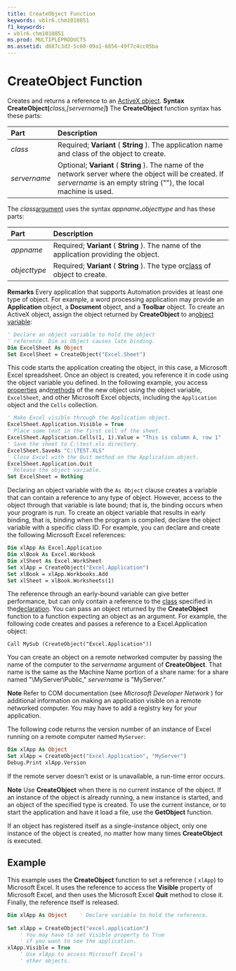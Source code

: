 ```yaml
---
title: CreateObject Function
keywords: vblr6.chm1010851
f1_keywords:
- vblr6.chm1010851
ms.prod: MULTIPLEPRODUCTS
ms.assetid: d887c3d3-5c60-09a1-6856-49f7c4cc05ba
---
```



# CreateObject Function



Creates and returns a reference to an [ActiveX object](vbe-glossary.md).
 **Syntax**
 **CreateObject(**_class,[servername]_**)**
The  **CreateObject** function syntax has these parts:


|**Part**|**Description**|
|:-----|:-----|
| _class_|Required;  **Variant** ( **String** ). The application name and class of the object to create.|
| _servername_|Optional;  **Variant** ( **String** ). The name of the network server where the object will be created. If _servername_ is an empty string (""), the local machine is used.|
The  _class_[argument](vbe-glossary.md) uses the syntax _appname_**.**_objecttype_ and has these parts:


|**Part**|**Description**|
|:-----|:-----|
| _appname_|Required;  **Variant** ( **String** ). The name of the application providing the object.|
| _objecttype_|Required;  **Variant** ( **String** ). The type or[class](vbe-glossary.md) of object to create.|
 **Remarks**
Every application that supports Automation provides at least one type of object. For example, a word processing application may provide an  **Application** object, a **Document** object, and a **Toolbar** object.
To create an ActiveX object, assign the object returned by  **CreateObject** to an[object variable](vbe-glossary.md):



```vb
' Declare an object variable to hold the object 
' reference. Dim as Object causes late binding. 
Dim ExcelSheet As Object
Set ExcelSheet = CreateObject("Excel.Sheet")
```

This code starts the application creating the object, in this case, a Microsoft Excel spreadsheet. Once an object is created, you reference it in code using the object variable you defined. In the following example, you access [properties](vbe-glossary.md) and[methods](vbe-glossary.md) of the new object using the object variable, `ExcelSheet`, and other Microsoft Excel objects, including the  `Application` object and the `Cells` collection.



```vb
' Make Excel visible through the Application object.
ExcelSheet.Application.Visible = True
' Place some text in the first cell of the sheet.
ExcelSheet.Application.Cells(1, 1).Value = "This is column A, row 1"
' Save the sheet to C:\test.xls directory.
ExcelSheet.SaveAs "C:\TEST.XLS"
' Close Excel with the Quit method on the Application object.
ExcelSheet.Application.Quit
' Release the object variable.
Set ExcelSheet = Nothing

```

Declaring an object variable with the  `As Object` clause creates a variable that can contain a reference to any type of object. However, access to the object through that variable is late bound; that is, the binding occurs when your program is run. To create an object variable that results in early binding, that is, binding when the program is compiled, declare the object variable with a specific class ID. For example, you can declare and create the following Microsoft Excel references:



```vb
Dim xlApp As Excel.Application 
Dim xlBook As Excel.Workbook
Dim xlSheet As Excel.WorkSheet
Set xlApp = CreateObject("Excel.Application")
Set xlBook = xlApp.Workbooks.Add
Set xlSheet = xlBook.Worksheets(1)

```

The reference through an early-bound variable can give better performance, but can only contain a reference to the [class](vbe-glossary.md) specified in the[declaration](vbe-glossary.md).
You can pass an object returned by the  **CreateObject** function to a function expecting an object as an argument. For example, the following code creates and passes a reference to a Excel.Application object:



```
Call MySub (CreateObject("Excel.Application"))
```

You can create an object on a remote networked computer by passing the name of the computer to the  _servername_ argument of **CreateObject**. That name is the same as the Machine Name portion of a share name: for a share named "\\MyServer\Public," _servername_ is "MyServer."

 **Note**  Refer to COM documentation (see  _Microsoft Developer Network_ ) for additional information on making an application visible on a remote networked computer. You may have to add a registry key for your application.

The following code returns the version number of an instance of Excel running on a remote computer named  `MyServer`:



```vb
Dim xlApp As Object
Set xlApp = CreateObject("Excel.Application", "MyServer")
Debug.Print xlApp.Version
```

If the remote server doesn't exist or is unavailable, a run-time error occurs.

 **Note**  Use  **CreateObject** when there is no current instance of the object. If an instance of the object is already running, a new instance is started, and an object of the specified type is created. To use the current instance, or to start the application and have it load a file, use the **GetObject** function.

If an object has registered itself as a single-instance object, only one instance of the object is created, no matter how many times  **CreateObject** is executed.

## Example

This example uses the  **CreateObject** function to set a reference ( `xlApp`) to Microsoft Excel. It uses the reference to access the  **Visible** property of Microsoft Excel, and then uses the Microsoft Excel **Quit** method to close it. Finally, the reference itself is released.


```vb
Dim xlApp As Object    ' Declare variable to hold the reference.
    
Set xlApp = CreateObject("excel.application")
    ' You may have to set Visible property to True
    ' if you want to see the application.
xlApp.Visible = True
    ' Use xlApp to access Microsoft Excel's 
    ' other objects.

```


